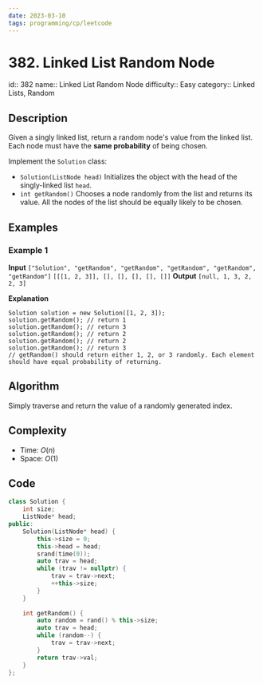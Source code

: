 ```yaml
---
date: 2023-03-10
tags: programming/cp/leetcode
---
```


# 382. Linked List Random Node 

id:: 382
name:: Linked List Random Node
difficulty:: Easy
category:: Linked Lists, Random

## Description
Given a singly linked list, return a random node's value from the linked list. Each node must have the **same probability** of being chosen.

Implement the `Solution` class:

-   `Solution(ListNode head)` Initializes the object with the head of the singly-linked list `head`.
-   `int getRandom()` Chooses a node randomly from the list and returns its value. All the nodes of the list should be equally likely to be chosen.

## Examples
### Example 1
**Input**
`["Solution", "getRandom", "getRandom", "getRandom", "getRandom", "getRandom"]`
`[[[1, 2, 3]], [], [], [], [], []]`
**Output**
`[null, 1, 3, 2, 2, 3]`

**Explanation**
```
Solution solution = new Solution([1, 2, 3]);
solution.getRandom(); // return 1
solution.getRandom(); // return 3
solution.getRandom(); // return 2
solution.getRandom(); // return 2
solution.getRandom(); // return 3
// getRandom() should return either 1, 2, or 3 randomly. Each element should have equal probability of returning.
```

## Algorithm
Simply traverse and return the value of a randomly generated index.

## Complexity
- Time: $O(n)$
- Space: $O(1)$

## Code
```cpp
class Solution {
    int size;
    ListNode* head;
public:
    Solution(ListNode* head) {
        this->size = 0;
        this->head = head;
        srand(time(0));
        auto trav = head;
        while (trav != nullptr) {
            trav = trav->next;
            ++this->size;
        }
    }
    
    int getRandom() {
        auto random = rand() % this->size;
        auto trav = head;
        while (random--) {
            trav = trav->next;
        }
        return trav->val;
    }
};
```